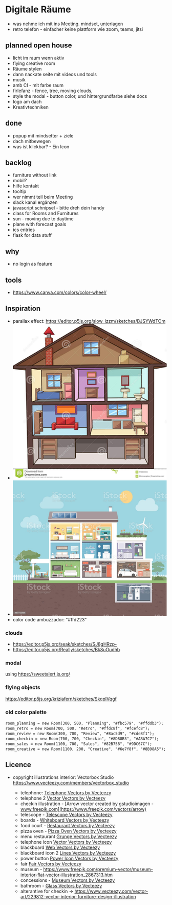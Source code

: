 # Digitale Räume

- was nehme ich mit ins Meeting. mindset, unterlagen
- retro telefon - einfacher keine plattform wie zoom, teams, jitsi

## planned open house

- licht im raum wenn aktiv
- flying creative room
- Räume stylen
- dann nackate seite mit videos und tools
- musik
- amb CI - mit farbe raum
- firlefanz - fence, tree, moving clouds,
- style the modal - button color, und hintergrundfarbe siehe docs
- logo am dach
- Kreativtechniken

## done

- popup mit mindsetter + ziele
- dach mitbewegen
- was ist klickbar? - Ein Icon

## backlog

- furniture without link
- mobil?
- hilfe kontakt
- tooltip
- wer nimmt teil beim Meeting
- slack kanal ergänzen
- javascript schnipsel - bitte dreh dein handy
- class for Rooms and Furnitures
- sun - moving due to daytime
- plane with forecast goals
- ics entries
- flask for data stuff

## why

- no login as feature

## tools

- <https://www.canva.com/colors/color-wheel/>

## Inspiration

- parallax effect: <https://editor.p5js.org/slow_izzm/sketches/BJSYWdTOm>
- ![Inspiration 3d](docs/inspiration_3d.png)
- ![Inspiration flat ](docs/inspiration_flat.jpg)
- color code ambuzzador: "#ffd223"

### clouds

- <https://editor.p5js.org/seak/sketches/SJ8gHRzp->
- <https://editor.p5js.org/Really/sketches/Bk8uOudhb>

### modal

using <https://sweetalert.js.org/>

### flying objects

<https://editor.p5js.org/kriziafern/sketches/SkqpIVqgf>

### old color palette

```
room_planning = new Room(300, 500, "Planning", "#fbc579", "#ffddb3");
room_retro = new Room(700, 500, "Retro", "#ffdc8f", "#fcefc8");
room_review = new Room(300, 700, "Review", "#8ac5d9", "#cde8f1");
room_checkin = new Room(700, 700, "Checkin", "#8D88B3", "#ABA7C7");
room_sales = new Room(1100, 700, "Sales", "#82B758", "#9DC67C");
room_creative = new Room(1100, 200, "Creative", "#6e7f8f", "#8B98A5");
```

## Licence

- copyright illustrations interior: Vectorbox Studio <https://www.vecteezy.com/members/vectorbox_studio>

  - telephone: [Telephone Vectors by Vecteezy](https://www.vecteezy.com/free-vector/telephone)
  - telephone 2 [Vector Vectors by Vecteezy](https://www.vecteezy.com/free-vector/vector)
  - checkin illustration - [Arrow vector created by gstudioimagen - www.freepik.com](https://www.freepik.com/vectors/arrow)
  - telescope - [Telescope Vectors by Vecteezy](https://www.vecteezy.com/free-vector/telescope)
  - boards - [Whiteboard Vectors by Vecteezy](https://www.vecteezy.com/free-vector/whiteboard)
  - food court - [Restaurant Vectors by Vecteezy](https://www.vecteezy.com/free-vector/restaurant)
  - pizza oven - [Pizza Oven Vectors by Vecteezy](https://www.vecteezy.com/free-vector/pizza-oven)
  - menu restaurant [Grunge Vectors by Vecteezy](https://www.vecteezy.com/free-vector/grunge)
  - telephone icon [Vector Vectors by Vecteezy](https://www.vecteezy.com/free-vector/vector)
  - blackboard [Web Vectors by Vecteezy](https://www.vecteezy.com/free-vector/web)
  - blackboard icon 2 [Lines Vectors by Vecteezy](https://www.vecteezy.com/free-vector/lines)
  - power button [Power Icon Vectors by Vecteezy](https://www.vecteezy.com/free-vector/power-icon)
  - fair [Fair Vectors by Vecteezy](https://www.vecteezy.com/free-vector/fair)
  - museum - <https://www.freepik.com/premium-vector/museum-interior-flat-vector-illustration_2867313.htm>
  - concessions - [Museum Vectors by Vecteezy](https://www.vecteezy.com/free-vector/museum)
  - bathroom - [Glass Vectors by Vecteezy](https://www.vecteezy.com/free-vector/glass)
  - alterantive for checkin -> <https://www.vecteezy.com/vector-art/229812-vector-interior-furniture-design-illustration>
